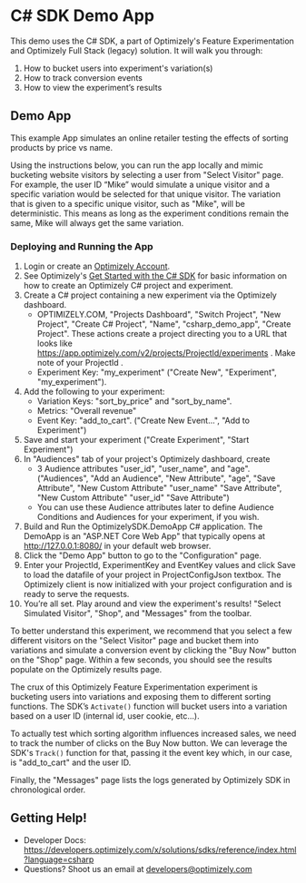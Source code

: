 # C# SDK Demo App

This demo uses the C# SDK, a part of Optimizely's Feature Experimentation and Optimizely Full Stack (legacy) solution. It will walk you through:

1. How to bucket users into experiment's variation(s)
2. How to track conversion events
3. How to view the experiment’s results

## Demo App

This example App simulates an online retailer testing the effects of sorting products by price vs name.

Using the instructions below, you can run the app locally and mimic bucketing website visitors by selecting a user from "Select Visitor" page. For example, the user ID “Mike” would simulate a unique visitor and a specific variation would be selected for that unique visitor. The variation that is given to a specific unique visitor, such as "Mike", will be deterministic. This means as long as the experiment conditions remain the same, Mike will always get the same variation.

### Deploying and Running the App

1. Login or create an [Optimizely Account](https://app.optimizely.com/signin).
2. See Optimizely's [Get Started with the C# SDK](https://developers.optimizely.com/x/solutions/sdks/getting-started/?language=csharp) for basic information on how to create an Optimizely C# project and experiment.
3. Create a C# project containing a new experiment via the Optimizely dashboard.
    * OPTIMIZELY.COM, "Projects Dashboard", "Switch Project", "New Project", "Create C# Project", "Name", "csharp_demo_app", "Create Project".  These actions create a project directing you to a URL that looks like https://app.optimizely.com/v2/projects/ProjectId/experiments .  Make note of your ProjectId .
    * Experiment Key: "my_experiment" ("Create New", "Experiment", "my_experiment").
4. Add the following to your experiment:
	* Variation Keys: "sort_by_price" and "sort_by_name".
	* Metrics: "Overall revenue"
	* Event Key: "add_to_cart".
	("Create New Event...", "Add to Experiment")
5. Save and start your experiment
   ("Create Experiment", "Start Experiment")
6. In "Audiences" tab of your project's Optimizely dashboard, create 
    * 3 Audience attributes "user_id", "user_name", and "age".
    ("Audiences", "Add an Audience",
    "New Attribute", "age", "Save Attribute",
    "New Custom Attribute" "user_name" "Save Attribute",
    "New Custom Attribute" "user_id" "Save Attribute")
    * You can use these Audience attributes later to define Audience Conditions and Audiences for your experiment, if you wish.
7. Build and Run the OptimizelySDK.DemoApp C# application.  The DemoApp is an "ASP.NET Core Web App" that typically opens at http://127.0.0.1:8080/ in your default web browser.
8. Click the "Demo App" button to go to the "Configuration" page.
9. Enter your ProjectId, ExperimentKey and EventKey values and click Save to load the datafile of your project in ProjectConfigJson textbox. The Optimizely client is now initialized with your project configuration and is ready to serve the requests.
10. You’re all set. Play around and view the experiment's results! "Select Simulated Visitor", "Shop", and "Messages" from the toolbar.

To better understand this experiment, we recommend that you select a few different visitors on the "Select Visitor" page and bucket them into variations and simulate a conversion event by clicking the "Buy Now" button on the "Shop" page. Within a few seconds, you should see the results populate on the Optimizely results page.

The crux of this Optimizely Feature Experimentation experiment is bucketing users into variations and exposing them to different sorting functions. The SDK’s `Activate()` function will bucket users into a variation based on a user ID (internal id, user cookie, etc…).

To actually test which sorting algorithm influences increased sales, we need to track the number of clicks on the Buy Now button. We can leverage the SDK's `Track()` function for that, passing it the event key which, in our case, is "add_to_cart" and the user ID.

Finally, the "Messages" page lists the logs generated by Optimizely SDK in chronological order.

## Getting Help! 

* Developer Docs: https://developers.optimizely.com/x/solutions/sdks/reference/index.html?language=csharp
* Questions? Shoot us an email at developers@optimizely.com
